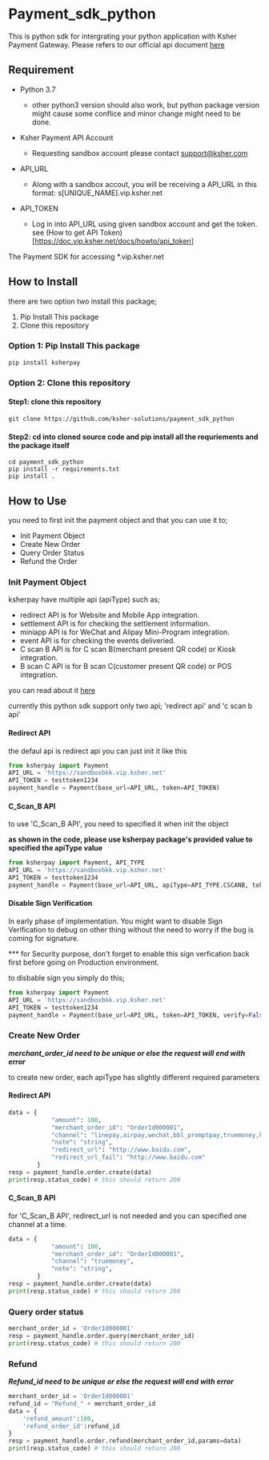 # Payment_sdk_python

This is python sdk for intergrating your python application with Ksher Payment Gateway. Please refers to our official api document [here](https://doc.vip.ksher.net)

## Requirement
- Python 3.7
    - other python3 version should also work, but python package version might cause some conflice and minor change might need to be done.

- Ksher Payment API Account
    - Requesting sandbox account please contact support@ksher.com
    
- API_URL
    - Along with a sandbox accout, you will be receiving a API_URL in this format: s[UNIQUE_NAME].vip.ksher.net

- API_TOKEN
    - Log in into API_URL using given sandbox account and get the token. see (How to get API Token)[https://doc.vip.ksher.net/docs/howto/api_token]


The Payment SDK for accessing *.vip.ksher.net

## How to Install

there are two option two install this package;

1. Pip Install This package
2. Clone this repository

### Option 1: Pip Install This package
```
pip install ksherpay
```

### Option 2: Clone this repository

#### Step1: clone this repository
```shell
git clone https://github.com/ksher-solutions/payment_sdk_python
```

#### Step2: cd into cloned source code and pip install all the requriements and the package itself
```shell
cd payment_sdk_python
pip install -r requirements.txt
pip install .

```


## How to Use
you need to first init the payment object and that you can use it to;
- Init Payment Object
- Create New Order
- Query Order Status
- Refund the Order


### Init Payment Object
ksherpay have multiple api (apiType) such as;
- redirect API is for Website and Mobile App integration.
- settlement API is for checking the settlement information.
- miniapp API is for WeChat and Alipay Mini-Program integration.
- event API is for checking the events deliveried.
- C scan B API is for C scan B(merchant present QR code) or Kiosk integration.
- B scan C API is for B scan C(customer present QR code) or POS integration.

you can read about it [here](https://doc.vip.ksher.net/docs/user_guide/swagger)

currently this python sdk support only two api; 'redirect api' and 'c scan b api'

#### Redirect API

the defaul api is redirect api you can just init it like this

```python
from ksherpay import Payment
API_URL = 'https://sandboxbkk.vip.ksher.net'
API_TOKEN = testtoken1234
payment_handle = Payment(base_url=API_URL, token=API_TOKEN)
```

#### C_Scan_B API
to use 'C_Scan_B API', you need to specified it when init the object

**as shown in the code, please use ksherpay package's provided value to specified the apiType value**

```python
from ksherpay import Payment, API_TYPE
API_URL = 'https://sandboxbkk.vip.ksher.net'
API_TOKEN = testtoken1234
payment_handle = Payment(base_url=API_URL, apiType=API_TYPE.CSCANB, token=API_TOKEN)
```

#### Disable Sign Verification
In early phase of implementation. You might want to disable Sign Verification to debug on other thing without the need to worry if the bug is coming for signature.

*** for Security purpose, don't forget to enable this sign verfication back first before going on Production environment.

to disbable sign you simply do this;
```python
from ksherpay import Payment
API_URL = 'https://sandboxbkk.vip.ksher.net'
API_TOKEN = testtoken1234
payment_handle = Payment(base_url=API_URL, token=API_TOKEN, verify=False)
```


### Create New Order
***merchant_order_id need to be unique or else the request will end with error***

to create new order, each apiType has slightly different required parameters

#### Redirect API
```python
data = {
            "amount": 100,
            "merchant_order_id": "OrderId000001",
            "channel": "linepay,airpay,wechat,bbl_promptpay,truemoney,ktbcard",
            "note": "string",
            "redirect_url": "http://www.baidu.com",
            "redirect_url_fail": "http://www.baidu.com"
        }
resp = payment_handle.order.create(data)
print(resp.status_code) # this should return 200
```
#### C_Scan_B API
for 'C_Scan_B API', redirect_url is not needed and you can specified one channel at a time.
```python
data = {
            "amount": 100,
            "merchant_order_id": "OrderId000001",
            "channel": "truemoney",
            "note": "string",
        }
resp = payment_handle.order.create(data)
print(resp.status_code) # this should return 200
```

### Query order status
```python
merchant_order_id = 'OrderId000001'
resp = payment_handle.order.query(merchant_order_id)
print(resp.status_code) # this should return 200
```

### Refund
***Refund_id need to be unique or else the request will end with error***
```python
merchant_order_id = 'OrderId000001'
refund_id = "Refund_" + merchant_order_id
data = {
    'refund_amount':100,
    'refund_order_id':refund_id
}
resp = payment_handle.order.refund(merchant_order_id,params=data)
print(resp.status_code) # this should return 200
```
